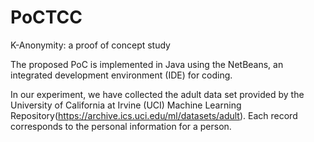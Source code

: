 # PoCTCC
K-Anonymity: a proof of concept study

The proposed PoC is implemented in Java using the NetBeans, an integrated development environment (IDE) for coding. 

In our experiment, we have collected the adult data set provided by the University of California at Irvine (UCI) Machine Learning Repository(https://archive.ics.uci.edu/ml/datasets/adult). Each record corresponds to the personal information for a person.
